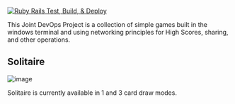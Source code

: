 [![Ruby Rails Test, Build, & Deploy](https://github.com/Team9NCI/Project-2025/actions/workflows/rails-server.yml/badge.svg)](https://github.com/Team9NCI/Project-2025/actions/workflows/rails-server.yml)

This Joint DevOps Project is a collection of simple games built in the windows terminal and using networking principles for High Scores, sharing, and other operations.

## Solitaire
![image](https://github.com/user-attachments/assets/aa81d9f9-ca95-44e6-855e-8b94b5fe4c58)

Solitaire is currently available in 1 and 3 card draw modes.
